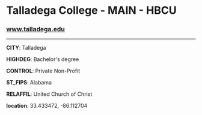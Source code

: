 # Talladega College - MAIN - HBCU
### www.talladega.edu
---
**CITY**: Talladega

**HIGHDEG**: Bachelor's degree

**CONTROL**: Private Non-Profit

**ST_FIPS**: Alabama

**RELAFFIL**: United Church of Christ

**location**: 33.433472, -86.112704